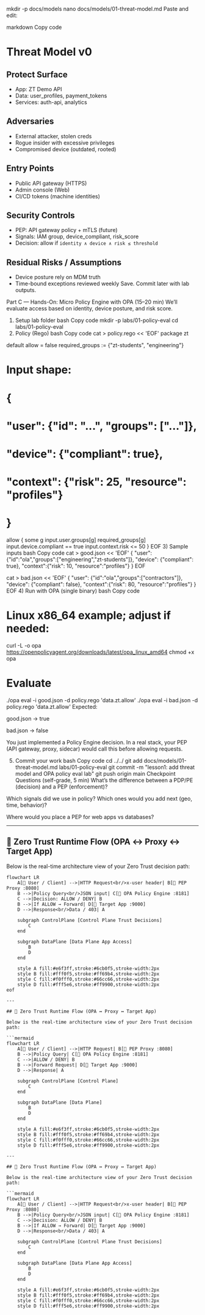 mkdir -p docs/models
nano docs/models/01-threat-model.md
Paste and edit:

markdown
Copy code
# Threat Model v0

## Protect Surface
- App: ZT Demo API
- Data: user_profiles, payment_tokens
- Services: auth-api, analytics

## Adversaries
- External attacker, stolen creds
- Rogue insider with excessive privileges
- Compromised device (outdated, rooted)

## Entry Points
- Public API gateway (HTTPS)
- Admin console (Web)
- CI/CD tokens (machine identities)

## Security Controls
- PEP: API gateway policy + mTLS (future)
- Signals: IAM group, device_compliant, risk_score
- Decision: allow if `identity ∧ device ∧ risk ≤ threshold`

## Residual Risks / Assumptions
- Device posture rely on MDM truth
- Time-bound exceptions reviewed weekly
Save. Commit later with lab outputs.

Part C — Hands-On: Micro Policy Engine with OPA (15–20 min)
We’ll evaluate access based on identity, device posture, and risk score.

1) Setup lab folder
bash
Copy code
mkdir -p labs/01-policy-eval
cd labs/01-policy-eval
2) Policy (Rego)
bash
Copy code
cat > policy.rego << 'EOF'
package zt

default allow = false
required_groups := {"zt-students", "engineering"}

# Input shape:
# {
#   "user": {"id": "...", "groups": ["..."]},
#   "device": {"compliant": true},
#   "context": {"risk": 25, "resource": "profiles"}
# }

allow {
  some g
  input.user.groups[g]
  required_groups[g]
  input.device.compliant == true
  input.context.risk <= 50
}
EOF
3) Sample inputs
bash
Copy code
cat > good.json << 'EOF'
{
  "user":   {"id":"ola","groups":["engineering","zt-students"]},
  "device": {"compliant": true},
  "context":{"risk": 10, "resource":"profiles"}
}
EOF

cat > bad.json << 'EOF'
{
  "user":   {"id":"ola","groups":["contractors"]},
  "device": {"compliant": false},
  "context":{"risk": 80, "resource":"profiles"}
}
EOF
4) Run with OPA (single binary)
bash
Copy code
# Linux x86_64 example; adjust if needed:
curl -L -o opa https://openpolicyagent.org/downloads/latest/opa_linux_amd64
chmod +x opa

# Evaluate
./opa eval -i good.json -d policy.rego 'data.zt.allow'
./opa eval -i bad.json  -d policy.rego 'data.zt.allow'
Expected:

good.json → true

bad.json → false

You just implemented a Policy Engine decision. In a real stack, your PEP (API gateway, proxy, sidecar) would call this before allowing requests.

5) Commit your work
bash
Copy code
cd ../../
git add docs/models/01-threat-model.md labs/01-policy-eval
git commit -m "lesson1: add threat model and OPA policy eval lab"
git push origin main
Checkpoint Questions (self-grade, 5 min)
What’s the difference between a PDP/PE (decision) and a PEP (enforcement)?

Which signals did we use in policy? Which ones would you add next (geo, time, behavior)?

Where would you place a PEP for web apps vs databases?

---

## 🧠 Zero Trust Runtime Flow (OPA ↔ Proxy ↔ Target App)

Below is the real-time architecture view of your Zero Trust decision path:

```mermaid
flowchart LR
    A[👤 User / Client] -->|HTTP Request<br/>x-user header| B[🔐 PEP Proxy :8080]
    B -->|Policy Query<br/>JSON input| C[🧠 OPA Policy Engine :8181]
    C -->|Decision: ALLOW / DENY| B
    B -->|If ALLOW → Forward| D[🎯 Target App :9000]
    D -->|Response<br/>Data / 403| A

    subgraph ControlPlane [Control Plane Trust Decisions]
        C
    end

    subgraph DataPlane [Data Plane App Access]
        B
        D
    end

    style A fill:#e6f3ff,stroke:#6cb0f5,stroke-width:2px
    style B fill:#fff0f5,stroke:#ff69b4,stroke-width:2px
    style C fill:#f0fff0,stroke:#66cc66,stroke-width:2px
    style D fill:#fff5e6,stroke:#ff9900,stroke-width:2px
eof

---

## 🧠 Zero Trust Runtime Flow (OPA ↔ Proxy ↔ Target App)

Below is the real-time architecture view of your Zero Trust decision path:

```mermaid
flowchart LR
    A[👤 User / Client] -->|HTTP Request| B[🔐 PEP Proxy :8080]
    B -->|Policy Query| C[🧠 OPA Policy Engine :8181]
    C -->|ALLOW / DENY| B
    B -->|Forward Request| D[🎯 Target App :9000]
    D -->|Response| A

    subgraph ControlPlane [Control Plane]
        C
    end

    subgraph DataPlane [Data Plane]
        B
        D
    end

    style A fill:#e6f3ff,stroke:#6cb0f5,stroke-width:2px
    style B fill:#fff0f5,stroke:#ff69b4,stroke-width:2px
    style C fill:#f0fff0,stroke:#66cc66,stroke-width:2px
    style D fill:#fff5e6,stroke:#ff9900,stroke-width:2px

---

## 🧠 Zero Trust Runtime Flow (OPA ↔ Proxy ↔ Target App)

Below is the real-time architecture view of your Zero Trust decision path:

```mermaid
flowchart LR
    A[👤 User / Client] -->|HTTP Request<br/>x-user header| B[🔐 PEP Proxy :8080]
    B -->|Policy Query<br/>JSON input| C[🧠 OPA Policy Engine :8181]
    C -->|Decision: ALLOW / DENY| B
    B -->|If ALLOW → Forward| D[🎯 Target App :9000]
    D -->|Response<br/>Data / 403| A

    subgraph ControlPlane [Control Plane Trust Decisions]
        C
    end

    subgraph DataPlane [Data Plane App Access]
        B
        D
    end

    style A fill:#e6f3ff,stroke:#6cb0f5,stroke-width:2px
    style B fill:#fff0f5,stroke:#ff69b4,stroke-width:2px
    style C fill:#f0fff0,stroke:#66cc66,stroke-width:2px
    style D fill:#fff5e6,stroke:#ff9900,stroke-width:2px
